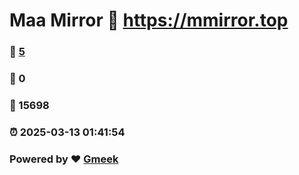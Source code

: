 # Maa Mirror :link: https://mmirror.top 
### :page_facing_up: [5](https://mmirror.top/tag.html) 
### :speech_balloon: 0 
### :hibiscus: 15698 
### :alarm_clock: 2025-03-13 01:41:54 
### Powered by :heart: [Gmeek](https://github.com/Meekdai/Gmeek)
